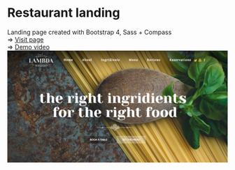 # Restaurant landing

Landing page created with Bootstrap 4, Sass + Compass
<br>
=>  [Visit page](https://atanyday.github.io/Restaurant_landing/)
<br>
=> [Demo video](https://...)
<br>
![Picture](Main.jpg)